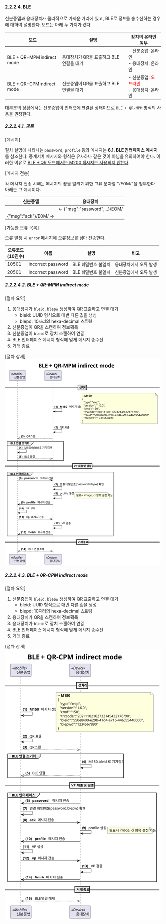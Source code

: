 #### 2.2.2.4. BLE

신분증앱과 응대장치가 물리적으로 가까운 거리에 있고, BLE로 정보를 송수신하는 경우에 대하여 설명한다. 모드는 아래 두 가지가 있다.

|            모드             |                  설명                  |                            장치의 온라인 여부                            |
| -------------------------- | ------------------------------------- | ---------------------------------------------------------------------- |
| BLE + QR-MPM indirect mode | 응대장치가 QR을 표출하고 BLE 연결을 대기 | - 신분증앱: 온라인<br>- 응대장치: 온라인                                  |
| BLE + QR-CPM indirect mode | 신분증앱이 QR을 표출하고 BLE 연결을 대기 | - 신분증앱: <span style="color:red">오프라인</span><br>- 응대장치: 온라인 |

대부분의 상황에서는 신분증앱이 인터넷에 연결된 상태이므로 `BLE + QR-MPM` 방식의 사용을 권장한다.

##### 2.2.2.4.1. 공통
[메시지]

절차 설명에 나타나는 `password`, `profile` 등의 메시지는 **6.1. BLE 인터페이스 메시지**를 참조한다. 중계서버 메시지와 형식은 유사하나 같은 것이 아님을 유의하여야 한다. 이러한 이유로 <u>BLE + QR 모드에서는 M200 메시지는 사용되지 않는다</u>.

[메시지 전송]

각 메시지 전송 시에는 메시지의 끝을 알리기 위한 고유 문자열 "/EOM/"을 첨부한다. 아래는 그 예시이다.

|       신분증앱        |            응대장치            |
| -------------------- | ----------------------------- |
|                      | ← {"msg":"password",...}/EOM/ |
| {"msg":"ack"}/EOM/ → |                               |


[가능한 오류 목록]

오류 발생 시 `error` 메시지에 오류정보를 담아 전송한다.

| 오류코드<br>(10진수) |        이름         |        설명        |         비고          |
| ------------------- | ------------------ | ------------------ | -------------------- |
| 10501               | incorrect password | BLE 비밀번호 불일치 | 응대장치에서 오류 발생 |
| 20501               | incorrect password | BLE 비밀번호 불일치 | 신분증앱에서 오류 발생 |

##### 2.2.2.4.2. BLE + QR-MPM indirect mode

[절차 요약]
1. 응대장치가 `bleid`, `blepw` 생성하여 QR 표출하고 연결 대기
    * bleid: UUID 형식으로 매번 다른 값을 생성
    * blepd: 10자리의 hexa-decimal 스트링
2. 신분증앱이 QR을 스캔하여 정보획득
3. 신분증앱이 `bleid`로 장치 스캔하여 연결
4. BLE 인터페이스 메시지 형식에 맞게 메시지 송수신
5. 거래 종료

[절차 상세]
<img src=./e877a1309fe3014c4db8ab8858bb80e7.svg>


##### 2.2.2.4.3. BLE + QR-CPM indirect mode
[절차 요약]
1. 신분증앱이 `bleid`, `blepw` 생성하여 QR 표출하고 연결 대기
    * bleid: UUID 형식으로 매번 다른 값을 생성
    * blepd: 10자리의 hexa-decimal 스트링
2. 응대장치가 QR을 스캔하여 정보획득
3. 응대장치가 `bleid`로 장치 스캔하여 연결
4. BLE 인터페이스 메시지 형식에 맞게 메시지 송수신
5. 거래 종료

[절차 상세]
<img src=./9b79df5e11d6afc93ca696dc3b9d32c8.svg>



